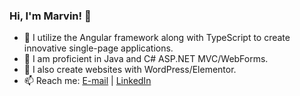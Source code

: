 ### Hi, I'm Marvin! 👋

- 🌱 I utilize the Angular framework along with TypeScript to create innovative single-page applications.
- :brain: I am proficient in Java and C# ASP.NET MVC/WebForms.
- 🔭 I also create websites with WordPress/Elementor.
- 📫 Reach me: <a href="mailto:marvinrusinek@gmail.com">E-mail</a> | <a href="https://www.linkedin.com/in/marvin-rusinek/">LinkedIn</a>
